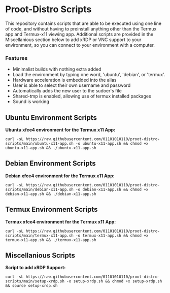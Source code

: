
# Proot-Distro Scripts

This repository contains scripts that are able to be executed using one line of code, and without having to preinstall anything other than the Termux app and Termux-x11 viewing app. Additional scripts are provided in the Miscellanious section below to add xRDP or VNC support to your environment, so you can connect to your environment with a computer. 

### Features

* Minimalist builds with nothing extra added
* Load the environment by typing one word, 'ubuntu', 'debian', or 'termux'.
* Hardware acceleration is embedded into the alias 
* User is able to select their own username and password
* Automatically adds the new user to the sudoer's file
* Shared-tmp is enabled, allowing use of termux installed packages
* Sound is working

## Ubuntu Environment Scripts

**Ubuntu xfce4 environment for the Termux x11 App:**
```
curl -sL https://raw.githubusercontent.com/01101010110/proot-distro-scripts/main/ubuntu-x11-app.sh -o ubuntu-x11-app.sh && chmod +x ubuntu-x11-app.sh && ./ubuntu-x11-app.sh
```


## Debian Environment Scripts

**Debian xfce4 environment for the Termux x11 App:**
```
curl -sL https://raw.githubusercontent.com/01101010110/proot-distro-scripts/main/debian-x11-app.sh -o debian-x11-app.sh && chmod +x debian-x11-app.sh && ./debian-x11-app.sh
```


## Termux Environment Scripts

**Termux xfce4 environment for the Termux x11 App:**
```
curl -sL https://raw.githubusercontent.com/01101010110/proot-distro-scripts/main/termux-x11-app.sh -o termux-x11-app.sh && chmod +x termux-x11-app.sh && ./termux-x11-app.sh
```


## Miscellanious Scripts

**Script to add xRDP Support:**
```
curl -sL https://raw.githubusercontent.com/01101010110/proot-distro-scripts/main/setup-xrdp.sh -o setup-xrdp.sh && chmod +x setup-xrdp.sh && source setup-xrdp.sh
```
